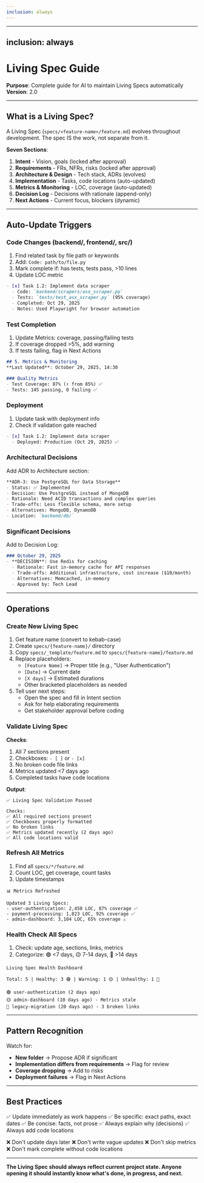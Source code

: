 ```yaml
---
inclusion: always
---
```

---
inclusion: always
---

# Living Spec Guide

**Purpose**: Complete guide for AI to maintain Living Specs automatically
**Version**: 2.0

---

## What is a Living Spec?

A Living Spec (`specs/<feature-name>/feature.md`) evolves throughout development. The spec IS the work, not separate from it.

**Seven Sections**:
1. **Intent** - Vision, goals (locked after approval)
2. **Requirements** - FRs, NFRs, risks (locked after approval)
3. **Architecture & Design** - Tech stack, ADRs (evolves)
4. **Implementation** - Tasks, code locations (auto-updated)
5. **Metrics & Monitoring** - LOC, coverage (auto-updated)
6. **Decision Log** - Decisions with rationale (append-only)
7. **Next Actions** - Current focus, blockers (dynamic)

---

## Auto-Update Triggers

### Code Changes (backend/, frontend/, src/)
1. Find related task by file path or keywords
2. Add: `Code: path/to/file.py`
3. Mark complete if: has tests, tests pass, >10 lines
4. Update LOC metric

```markdown
- [x] Task 1.2: Implement data scraper
  - Code: `backend/scrapers/asx_scraper.py`
  - Tests: `tests/test_asx_scraper.py` (95% coverage)
  - Completed: Oct 29, 2025
  - Notes: Used Playwright for browser automation
```

### Test Completion
1. Update Metrics: coverage, passing/failing tests
2. If coverage dropped >5%, add warning
3. If tests failing, flag in Next Actions

```markdown
## 5. Metrics & Monitoring
**Last Updated**: October 29, 2025, 14:30

### Quality Metrics
- Test Coverage: 87% (↑ from 85%) ✅
- Tests: 145 passing, 0 failing ✅
```

### Deployment
1. Update task with deployment info
2. Check if validation gate reached

```markdown
- [x] Task 1.2: Implement data scraper
  - Deployed: Production (Oct 29, 2025) ✅
```

### Architectural Decisions
Add ADR to Architecture section:

```markdown
**ADR-3: Use PostgreSQL for Data Storage**
- Status: ✅ Implemented
- Decision: Use PostgreSQL instead of MongoDB
- Rationale: Need ACID transactions and complex queries
- Trade-offs: Less flexible schema, more setup
- Alternatives: MongoDB, DynamoDB
- Location: `backend/db/`
```

### Significant Decisions
Add to Decision Log:

```markdown
### October 29, 2025
- **DECISION**: Use Redis for caching
  - Rationale: Fast in-memory cache for API responses
  - Trade-offs: Additional infrastructure, cost increase ($10/month)
  - Alternatives: Memcached, in-memory
  - Approved by: Tech Lead
```

---

## Operations

### Create New Living Spec
1. Get feature name (convert to kebab-case)
2. Create `specs/{feature-name}/` directory
3. Copy `specs/_template/feature.md` to `specs/{feature-name}/feature.md`
4. Replace placeholders:
   - `[Feature Name]` → Proper title (e.g., "User Authentication")
   - `[Date]` → Current date
   - `[X days]` → Estimated durations
   - Other bracketed placeholders as needed
5. Tell user next steps:
   - Open the spec and fill in Intent section
   - Ask for help elaborating requirements
   - Get stakeholder approval before coding

### Validate Living Spec
**Checks**:
1. All 7 sections present
2. Checkboxes: `- [ ]` or `- [x]`
3. No broken code file links
4. Metrics updated <7 days ago
5. Completed tasks have code locations

**Output**:
```
✅ Living Spec Validation Passed

Checks:
✅ All required sections present
✅ Checkboxes properly formatted
✅ No broken links
✅ Metrics updated recently (2 days ago)
✅ All code locations valid
```

### Refresh All Metrics
1. Find all `specs/*/feature.md`
2. Count LOC, get coverage, count tasks
3. Update timestamps

```
📊 Metrics Refreshed

Updated 3 Living Specs:
- user-authentication: 2,450 LOC, 87% coverage ✅
- payment-processing: 1,823 LOC, 92% coverage ✅
- admin-dashboard: 3,104 LOC, 65% coverage ⚠️
```

### Health Check All Specs
1. Check: update age, sections, links, metrics
2. Categorize: 🟢 <7 days, 🟡 7-14 days, 🔴 >14 days

```
Living Spec Health Dashboard

Total: 5 | Healthy: 3 🟢 | Warning: 1 🟡 | Unhealthy: 1 🔴

🟢 user-authentication (2 days ago)
🟡 admin-dashboard (10 days ago) - Metrics stale
🔴 legacy-migration (20 days ago) - 3 broken links
```

---

## Pattern Recognition

Watch for:
- **New folder** → Propose ADR if significant
- **Implementation differs from requirements** → Flag for review
- **Coverage dropping** → Add to risks
- **Deployment failures** → Flag in Next Actions

---

## Best Practices

✅ Update immediately as work happens
✅ Be specific: exact paths, exact dates
✅ Be concise: facts, not prose
✅ Always explain why (decisions)
✅ Always add code locations

❌ Don't update days later
❌ Don't write vague updates
❌ Don't skip metrics
❌ Don't mark complete without code locations

---

**The Living Spec should always reflect current project state. Anyone opening it should instantly know what's done, in progress, and next.**
